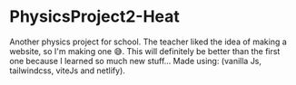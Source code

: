 # PhysicsProject2-Heat
Another physics project for school. The teacher liked the idea of making a website, so I'm making one 😅. This will definitely be better than the first one because I learned so much new stuff... Made using: (vanilla Js, tailwindcss, viteJs and netlify). 
